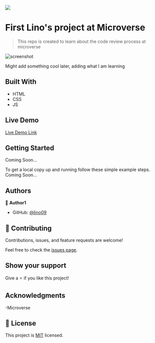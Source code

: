 ![](https://img.shields.io/badge/Microverse-blueviolet)

# First Lino's project at Microverse

> This repo is created to learn about the code review process at microverse

![screenshot](./app_screenshot.png)

Might add something cool later, adding what I am learning

## Built With

- HTML
- CSS
- JS

## Live Demo

[Live Demo Link](https://livedemo.com)


## Getting Started
Coming Soon...


To get a local copy up and running follow these simple example steps.
Coming Soon...



## Authors

👤 **Author1**

- GitHub: [@lino09](https://github.com/Lino09)

## 🤝 Contributing

Contributions, issues, and feature requests are welcome!

Feel free to check the [issues page](../../issues/).

## Show your support

Give a ⭐️ if you like this project!

## Acknowledgments

-Microverse

## 📝 License

This project is [MIT](./MIT.md) licensed.